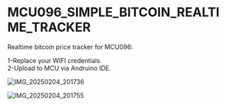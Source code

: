# MCU096_SIMPLE_BITCOIN_REALTIME_TRACKER
Realtime bitcoin price tracker for MCU096:

1-Replace your WIFI credentials. <br>
2-Upload to MCU via Andruino IDE.

![IMG_20250204_201736](https://github.com/user-attachments/assets/2eb475c5-4d74-4615-809f-d04a142c9259)

![IMG_20250204_201755](https://github.com/user-attachments/assets/fec3c8a7-429f-4a41-9775-5d56e936e6f6)
